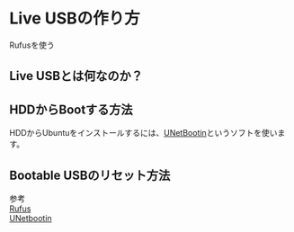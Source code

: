 # Live USBの作り方
Rufusを使う
## Live USBとは何なのか？

## HDDからBootする方法
HDDからUbuntuをインストールするには、[UNetBootin](https://unetbootin.github.io/)というソフトを使います。


## Bootable USBのリセット方法  

参考  
[Rufus](https://rufus.ie/)  
[UNetbootin](https://unetbootin.github.io/)
